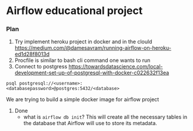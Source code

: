 # Airflow educational project

### Plan  
1) Try implement heroku project in docker and in the clould https://medium.com/@damesavram/running-airflow-on-heroku-ed1d28f8013d
2) Procfile is similar to bash cli command one wants to run
3) Connect to postgress https://towardsdatascience.com/local-development-set-up-of-postgresql-with-docker-c022632f13ea
```
psql postgresql://<username>:<databasepassword>@postgres:5432/<database>
```

We are trying to build a simple docker image for airflow project 


1) Done
	- what is `airflow db init`? This will create all the necessary tables in the database that Airflow will use to store its metadata.
